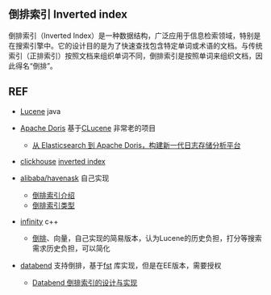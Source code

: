 
## 倒排索引 Inverted index

倒排索引（Inverted Index）是一种数据结构，广泛应用于信息检索领域，特别是在搜索引擎中。它的设计目的是为了快速查找包含特定单词或术语的文档。与传统索引（正排索引）按照文档来组织单词不同，倒排索引是按照单词来组织文档，因此得名“倒排”。

## REF

- [Lucene](https://github.com/apache/lucene)  java

- [Apache Doris](https://github.com/apache/doris)  基于[CLucene](https://github.com/apache/doris-thirdparty/blob/d3de160/src/core/CLucene.h) 非常老的项目
    - [从 Elasticsearch 到 Apache Doris，构建新一代日志存储分析平台](https://www.infoq.cn/article/kmui4okixhx4mvpqh3cd)  
    

- [clickhouse](https://github.com/ClickHouse/ClickHouse) [inverted index](https://github.com/ClickHouse/ClickHouse/blob/master/docs/en/engines/table-engines/mergetree-family/invertedindexes.md)

- [alibaba/havenask](https://github.com/alibaba/havenask) 自己实现
    - [倒排索引介绍](https://github.com/alibaba/havenask/wiki/%E5%80%92%E6%8E%92%E7%B4%A2%E5%BC%95%E4%BB%8B%E7%BB%8D)
    - [倒排索引类型](https://github.com/alibaba/havenask/wiki/%E5%80%92%E6%8E%92%E7%B4%A2%E5%BC%95%E7%B1%BB%E5%9E%8B)


- [infinity](https://github.com/infiniflow/infinity) c++
    - [倒排](https://github.com/infiniflow/infinity/blob/main/src/storage/invertedindex/)、向量，自己实现的简易版本，认为Lucene的历史负担，打分等搜索需求历史负担，可以简化


- [databend](https://github.com/datafuselabs/databend) 支持倒排，基于[fst](https://crates.io/crates/fst) 库实现，但是在EE版本，需要授权
    - [Databend 倒排索引的设计与实现](https://zhuanlan.zhihu.com/p/699366157)